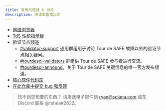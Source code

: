 ```yaml
---
title: 有用的链接 & 讨论
description: 阅读本指南以后
---
```


- [网络浏览器](http://explorer.solana.com/)
- [TdS 性能指示板](https://metrics.safecoin.org:3000/d/monitor-edge/cluster-telemetry-edge?refresh=1m&from=now-15m&to=now&var-testnet=tds)
- 验证节点频道
  - [\#validator-support](https://discord.gg/rZsenD) 通用群组用于讨论 Tour de SAFE 故障以外的验证节点相关疑问。
  - [\#tourdesol-validators](https://discord.gg/BdujK2) 群组供 Tour de SAFE 参与者进行交流。
  - [\#tourdesol-annound](https://discord.gg/Q5TxEC)，关于 Tour de SAFE 关键信息的唯一官方发布频道。
- [核心软件代码库](https://github.com/solana-labs/solana)
- [在此仓库中提交 bug 和反馈](https://github.com/solana-labs/solana/issues)

> 找不到您想要的东西？ 请发送电子邮件到 ryan@solana.com 或在 Discord 联系 @rshea\#2622。
